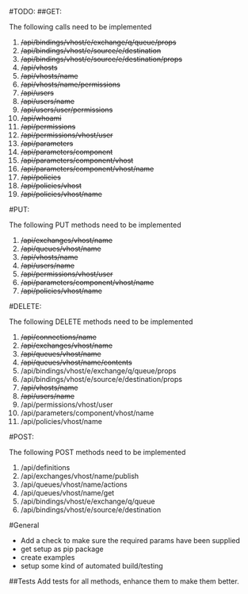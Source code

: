 #TODO:
##GET:



The following calls need to be implemented

1. ~~/api/bindings/vhost/e/exchange/q/queue/props~~
2. ~~/api/bindings/vhost/e/source/e/destination~~
3. ~~/api/bindings/vhost/e/source/e/destination/props~~
4. ~~/api/vhosts~~
5. ~~/api/vhosts/name~~
6. ~~/api/vhosts/name/permissions~~
7. ~~/api/users~~
8. ~~/api/users/name~~
9. ~~/api/users/user/permissions~~
10. ~~/api/whoami~~
11. ~~/api/permissions~~
12. ~~/api/permissions/vhost/user~~
13. ~~/api/parameters~~
14. ~~/api/parameters/component~~
15. ~~/api/parameters/component/vhost~~
16. ~~/api/parameters/component/vhost/name~~
17. ~~/api/policies~~
18. ~~/api/policies/vhost~~
19. ~~/api/policies/vhost/name~~


#PUT:

The following PUT methods need to be implemented

1. ~~/api/exchanges/vhost/name~~
2. ~~/api/queues/vhost/name~~
3. ~~/api/vhosts/name~~
4. ~~/api/users/name~~
5. ~~/api/permissions/vhost/user~~
6. ~~/api/parameters/component/vhost/name~~
7. ~~/api/policies/vhost/name~~

#DELETE:

The following DELETE methods need to be implemented

1. ~~/api/connections/name~~
2. ~~/api/exchanges/vhost/name~~
3. ~~/api/queues/vhost/name~~
4. ~~/api/queues/vhost/name/contents~~
5. /api/bindings/vhost/e/exchange/q/queue/props
6. /api/bindings/vhost/e/source/e/destination/props
7. ~~/api/vhosts/name~~
8. ~~/api/users/name~~
9. /api/permissions/vhost/user
10. /api/parameters/component/vhost/name
11. /api/policies/vhost/name


#POST:

The following POST methods need to be implemented

1. /api/definitions
2. /api/exchanges/vhost/name/publish
3. /api/queues/vhost/name/actions
4. /api/queues/vhost/name/get
5. /api/bindings/vhost/e/exchange/q/queue
6. /api/bindings/vhost/e/source/e/destination

#General

* Add a check to make sure the required params have been supplied
* get setup as pip package
* create examples
* setup some kind of automated build/testing

##Tests
Add tests for all methods, enhance them to make them better.
